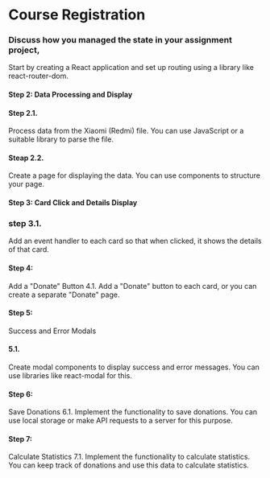 
# Course Registration
### Discuss how you managed the state in your assignment project,

 Start by creating a React application and set up routing using a library like react-router-dom.
#### Step 2: Data Processing and Display
#### Step 2.1.
 Process data from the Xiaomi (Redmi) file. You can use JavaScript or a suitable library to parse the file.

#### Steap 2.2.

 Create a page for displaying the data. You can use components to structure your page.

#### Step 3: Card Click and Details Display
### step 3.1.
 Add an event handler to each card so that when clicked, it shows the details of that card.

#### Step 4:
 Add a "Donate" Button
4.1. Add a "Donate" button to each card, or you can create a separate "Donate" page.
 
#### Step 5: 
Success and Error Modals
#### 5.1. 
Create modal components to display success and error messages. You can use libraries like react-modal for this.

#### Step 6:
 Save Donations
6.1. Implement the functionality to save donations. You can use local storage or make API requests to a server for this purpose.

#### Step 7:
 Calculate Statistics
7.1. Implement the functionality to calculate statistics. You can keep track of donations and use this data to calculate statistics.